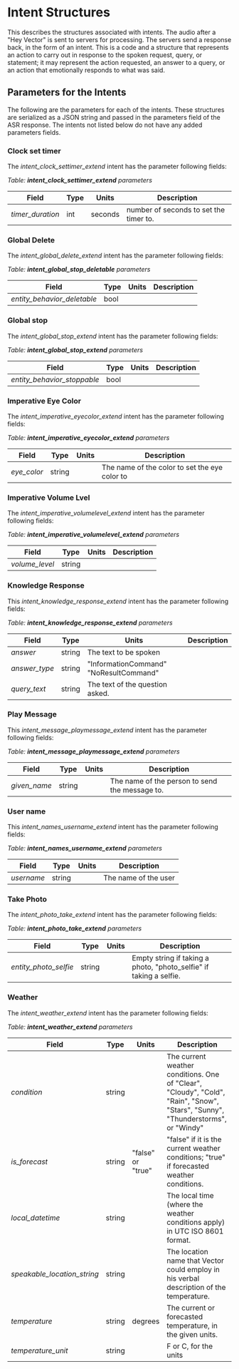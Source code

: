 # Intent Structures

This describes the structures associated with intents.
The audio after a "Hey Vector" is sent to servers for processing.
The servers send a response back, in the form of an intent.  This is a code and
a structure that represents an action to carry out in response to the spoken
request, query, or statement; it may represent the action requested, an answer
to a query, or an action that emotionally responds to what was said.

## Parameters for the Intents

The following are the parameters for each of the  intents.  These structures
are serialized as a JSON string and passed in the parameters field of the ASR
response.  The intents not listed below do not have any added parameters fields.

### Clock set timer

The _intent_clock_settimer_extend_ intent has the parameter following fields:

_Table: **intent_clock_settimer_extend** parameters_

|  Field             | Type     | Units | Description |
|--------------------|----------|-------|-------------|
|_timer_duration_    | int      |seconds| number of seconds to set the timer to.|

### Global Delete

The _intent_global_delete_extend_ intent has the parameter following fields:

_Table: **intent_global_stop_deletable** parameters_

|  Field             | Type     | Units | Description |
|--------------------|----------|-------|-------------|
|_entity_behavior_deletable_|bool|||

### Global stop
The _intent_global_stop_extend_ intent has the parameter following fields:

_Table: **intent_global_stop_extend** parameters_

|  Field             | Type     | Units | Description |
|--------------------|----------|-------|-------------|
|_entity_behavior_stoppable_|bool|||

### Imperative Eye Color
The _intent_imperative_eyecolor_extend_ intent has the parameter following fields:

_Table: **intent_imperative_eyecolor_extend** parameters_

|  Field             | Type     | Units | Description |
|--------------------|----------|-------|-------------|
|_eye_color_         |string    |       |The name of the color to set the eye color to|

### Imperative Volume Lvel

The _intent_imperative_volumelevel_extend_ intent has the parameter following fields:

_Table: **intent_imperative_volumelevel_extend** parameters_

|  Field             | Type     | Units | Description |
|--------------------|----------|-------|-------------|
|_volume_level_      | string   |||

### Knowledge Response

This _intent_knowledge_response_extend_ intent has the parameter following fields:

_Table: **intent_knowledge_response_extend** parameters_

|  Field             | Type     | Units | Description |
|--------------------|----------|-------|-------------|
|_answer_            | string   | The text to be spoken |
|_answer_type_       | string   | "InformationCommand" "NoResultCommand" |
|_query_text_        | string	| The text of the question asked. |


### Play Message

This _intent_message_playmessage_extend_ intent has the parameter following fields:

_Table: **intent_message_playmessage_extend** parameters_

|  Field             | Type     | Units | Description |
|--------------------|----------|-------|-------------|
|_given_name_        | string   |       | The name of the person to send the message to. |

### User name

This _intent_names_username_extend_ intent has the parameter following fields:

_Table: **intent_names_username_extend** parameters_

|  Field             | Type     | Units | Description |
|--------------------|----------|-------|-------------|
|_username_          | string   |       |The name of the user|

### Take Photo

The _intent_photo_take_extend_ intent has the parameter following fields:

_Table: **intent_photo_take_extend** parameters_

|  Field             | Type     | Units | Description |
|--------------------|----------|-------|-------------|
|_entity_photo_selfie_|string   |       |Empty string if taking a photo, "photo_selfie" if taking a selfie.|

### Weather
The _intent_weather_extend_ intent has the parameter following fields:

_Table: **intent_weather_extend** parameters_

|  Field             | Type     | Units | Description |
|--------------------|----------|-------|-------------|
|_condition_         | string	|	    |The current weather conditions.  One of "Clear", "Cloudy",  "Cold", "Rain", "Snow", "Stars", "Sunny", "Thunderstorms", or "Windy"|
|_is_forecast_       | string   |"false" or "true"|"false" if it is the current weather conditions; "true"  if forecasted weather conditions.|
|_local_datetime_    | string   |       |The local time (where the weather conditions apply) in UTC ISO 8601 format.|
|_speakable_location_string_|string|    |The location name that Vector could employ in his verbal description of the temperature.|
|_temperature_       | string   |degrees|The current or forecasted temperature, in the given units.|
|_temperature_unit_  | string   |		|F or C, for the units|


